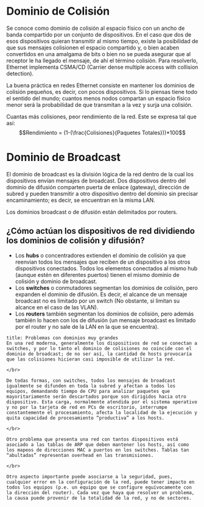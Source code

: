 # Dominio de Colisión

Se conoce como dominio de colisión al espacio físico con un ancho de banda compartido por un conjunto de dispositivos. En el caso que dos de esos dispositivos quieran transmitir al mismo tiempo, existe la posibilidad de que sus mensajes colisionen el espacio compartido y, o bien acaben convertidos en una amalgama de bits o bien no se pueda asegurar que al receptor le ha llegado el mensaje, de ahí el término colisión. Para resolverlo, Ethernet implementa CSMA/CD (Carrier dense multiple access with collision detection). 

La buena práctica en redes Ethernet consiste en mantener los dominios de colisión pequeños, es decir, con pocos dispositivos. Si lo piensas tiene todo el sentido del mundo; cuantos menos nodos compartan un espacio físico menor será la probabilidad de que transmitan a la vez y surja una colisión. 

Cuantas más colisiones, peor rendimiento de la red. Este se expresa tal que así: 
$$Rendimiento = (1-(\frac{Colisiones}{Paquetes Totales}))*100$$

# Dominio de Broadcast

El dominio de broadcast es la división lógica de la red dentro de la cual los dispositivos envían mensajes de broadcast. Dos dispositivos dentro del dominio de difusión comparten puerta de enlace (gateway), dirección de subred y pueden transmitir a otro dispositivo dentro del dominio sin precisar encaminamiento; es decir, se encuentran en la misma LAN. 

Los dominios broadcast o de difusión están delimitados por routers.

## ¿Cómo actúan los dispositivos de red dividiendo los dominios de colisión y difusión?

- Los **hubs** o concentradores extienden el dominio de colisión ya que reenvian todos los mensajes que reciben de un dispositivo a los otros dispositivos conectados. Todos los elementos conectados al mismo hub (aunque estén en diferentes puertos) tienen el mismo dominio de colisión y dominio de broadcast.
- Los **switches** o conmutadores segmentan los dominios de colisión, pero expanden el dominio de difusión. Es decir, el alcance de un mensaje broadcast no es limitado por un switch (No obstante, sí limitan su alcance en el caso de las VLAN).
- Los **routers** también segmentan los dominios de colisión, pero además también lo hacen con los de difusión (un mensaje broadcast es limitado por el router y no sale de la LAN en la que se encuentra).

```ad-info
title: Problemas con dominios muy grandes
En una red moderna, generalmente los dispositivos de red se conectan a switches, y por lo tanto el dominio de colisiones no coincide con el dominio de broadcast; de no ser así, la cantidad de hosts provocaría que las colisiones hicieran casi imposible de utilizar la red. 

</br>

De todas formas, con switches, todos los mensajes de broadcast igualmente se difunden en toda la subred y afectan a todos los equipos, demandando tiempo de CPU para analizar paquetes que mayoritariamente serán descartados porque son dirigidos hacia otro dispositivo. Esta carga, normalmente atendida por el sistema operativo y no por la tarjeta de red en PCs de escritorio, interrumpe constantemente el procesamiento, afecta la localidad de la ejecución y quita capacidad de procesamiento “productiva” a los hosts. 

</br>

Otro problema que presenta una red con tantos dispositivos está asociado a las tablas de ARP que deben mantener los hosts, así como los mapeos de direcciones MAC a puertos en los switches. Tablas tan “abultadas” representan overhead en las transmisiones. 

</br>

Otro aspecto importante puede asociarse a la seguridad, pues, cualquier error en la configuración de la red, puede tener impacto en todos los equipos (p.e. un equipo que se configure equívocamente con la dirección del router). Cada vez que haya que resolver un problema, la causa puede provenir de la totalidad de la red, y no de sectores.
```
